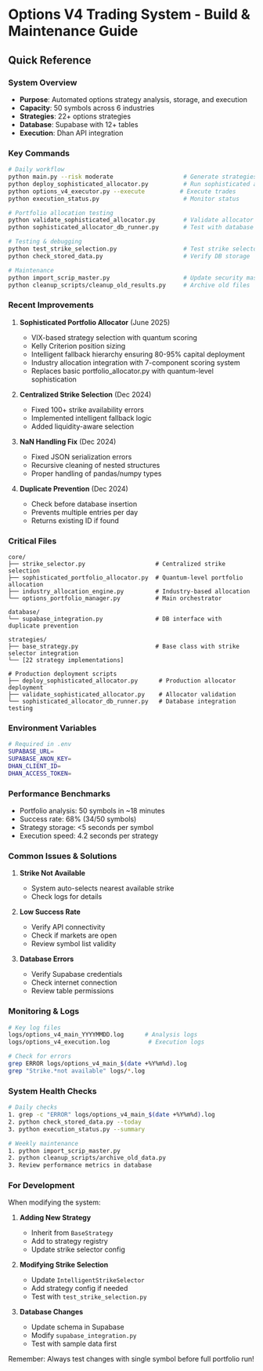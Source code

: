 # Options V4 Trading System - Build & Maintenance Guide

## Quick Reference

### System Overview
- **Purpose**: Automated options strategy analysis, storage, and execution
- **Capacity**: 50 symbols across 6 industries
- **Strategies**: 22+ options strategies
- **Database**: Supabase with 12+ tables
- **Execution**: Dhan API integration

### Key Commands

```bash
# Daily workflow
python main.py --risk moderate                    # Generate strategies
python deploy_sophisticated_allocator.py          # Run sophisticated allocation
python options_v4_executor.py --execute          # Execute trades
python execution_status.py                        # Monitor status

# Portfolio allocation testing
python validate_sophisticated_allocator.py        # Validate allocator readiness
python sophisticated_allocator_db_runner.py       # Test with database integration

# Testing & debugging
python test_strike_selection.py                   # Test strike selector
python check_stored_data.py                       # Verify DB storage

# Maintenance
python import_scrip_master.py                     # Update security master
python cleanup_scripts/cleanup_old_results.py     # Archive old files
```

### Recent Improvements

1. **Sophisticated Portfolio Allocator** (June 2025)
   - VIX-based strategy selection with quantum scoring
   - Kelly Criterion position sizing
   - Intelligent fallback hierarchy ensuring 80-95% capital deployment
   - Industry allocation integration with 7-component scoring system
   - Replaces basic portfolio_allocator.py with quantum-level sophistication

2. **Centralized Strike Selection** (Dec 2024)
   - Fixed 100+ strike availability errors
   - Implemented intelligent fallback logic
   - Added liquidity-aware selection

3. **NaN Handling Fix** (Dec 2024)
   - Fixed JSON serialization errors
   - Recursive cleaning of nested structures
   - Proper handling of pandas/numpy types

4. **Duplicate Prevention** (Dec 2024)
   - Check before database insertion
   - Prevents multiple entries per day
   - Returns existing ID if found

### Critical Files

```
core/
├── strike_selector.py                    # Centralized strike selection
├── sophisticated_portfolio_allocator.py  # Quantum-level portfolio allocation
├── industry_allocation_engine.py         # Industry-based allocation
└── options_portfolio_manager.py          # Main orchestrator

database/
└── supabase_integration.py               # DB interface with duplicate prevention

strategies/
├── base_strategy.py                      # Base class with strike selector integration
└── [22 strategy implementations]

# Production deployment scripts
├── deploy_sophisticated_allocator.py      # Production allocator deployment
├── validate_sophisticated_allocator.py    # Allocator validation
└── sophisticated_allocator_db_runner.py   # Database integration testing
```

### Environment Variables

```bash
# Required in .env
SUPABASE_URL=
SUPABASE_ANON_KEY=
DHAN_CLIENT_ID=
DHAN_ACCESS_TOKEN=
```

### Performance Benchmarks

- Portfolio analysis: 50 symbols in ~18 minutes
- Success rate: 68% (34/50 symbols)
- Strategy storage: <5 seconds per symbol
- Execution speed: 4.2 seconds per strategy

### Common Issues & Solutions

1. **Strike Not Available**
   - System auto-selects nearest available strike
   - Check logs for details

2. **Low Success Rate**
   - Verify API connectivity
   - Check if markets are open
   - Review symbol list validity

3. **Database Errors**
   - Verify Supabase credentials
   - Check internet connection
   - Review table permissions

### Monitoring & Logs

```bash
# Key log files
logs/options_v4_main_YYYYMMDD.log      # Analysis logs
logs/options_v4_execution.log           # Execution logs

# Check for errors
grep ERROR logs/options_v4_main_$(date +%Y%m%d).log
grep "Strike.*not available" logs/*.log
```

### System Health Checks

```bash
# Daily checks
1. grep -c "ERROR" logs/options_v4_main_$(date +%Y%m%d).log
2. python check_stored_data.py --today
3. python execution_status.py --summary

# Weekly maintenance
1. python import_scrip_master.py
2. python cleanup_scripts/archive_old_data.py
3. Review performance metrics in database
```

### For Development

When modifying the system:

1. **Adding New Strategy**
   - Inherit from `BaseStrategy`
   - Add to strategy registry
   - Update strike selector config

2. **Modifying Strike Selection**
   - Update `IntelligentStrikeSelector`
   - Add strategy config if needed
   - Test with `test_strike_selection.py`

3. **Database Changes**
   - Update schema in Supabase
   - Modify `supabase_integration.py`
   - Test with sample data first

Remember: Always test changes with single symbol before full portfolio run!